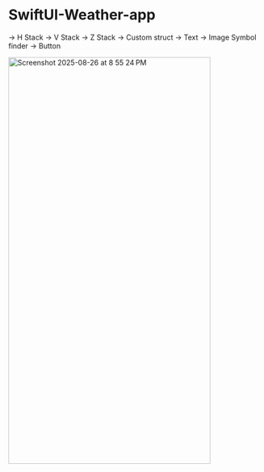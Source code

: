 # SwiftUI-Weather-app
-> H Stack
-> V Stack 
-> Z Stack
-> Custom struct 
-> Text 
-> Image Symbol finder 
-> Button 

<img width="400" height="805" alt="Screenshot 2025-08-26 at 8 55 24 PM" src="https://github.com/user-attachments/assets/8fdd02ef-1916-4d86-9f94-5d38f78ad54c" />

